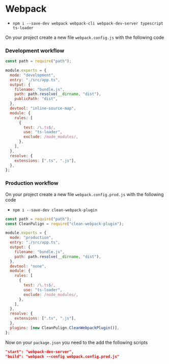 # Webpack

- `npm i --save-dev webpack webpack-cli webpack-dev-server typescript ts-loader`

On your project create a new file `webpack.config.js` with the following code

### Development workflow

```js
const path = require("path");

module.exports = {
  mode: "development",
  entry: "./src/app.ts",
  output: {
    filename: "bundle.js",
    path: path.resolve(__dirname, "dist"),
    publicPath: "dist",
  },
  devtool: "inline-source-map",
  module: {
    rules: [
      {
        test: /\.ts$/,
        use: "ts-loader",
        exclude: /node_modules/,
      },
    ],
  },
  resolve: {
    extensions: [".ts", ".js"],
  },
};
```

### Production workflow

On your project create a new file `webpack.config.prod.js` with the following code

- `npm i --save-dev clean-webpack-plugin`

```js
const path = require("path");
const CleanPulign = require("clean-webpack-plugin");

module.exports = {
  mode: "production",
  entry: "./src/app.ts",
  output: {
    filename: "bundle.js",
    path: path.resolve(__dirname, "dist"),
  },
  devtool: "none",
  module: {
    rules: [
      {
        test: /\.ts$/,
        use: "ts-loader",
        exclude: /node_modules/,
      },
    ],
  },
  resolve: {
    extensions: [".ts", ".js"],
  },
  plugins: [new CleanPulign.CleanWebpackPlugin()],
};
```

Now on your `package.json` you need to the add the following scripts

```json
"start": "webpack-dev-server",
"build": "webpack --config webpack.config.prod.js"
```
